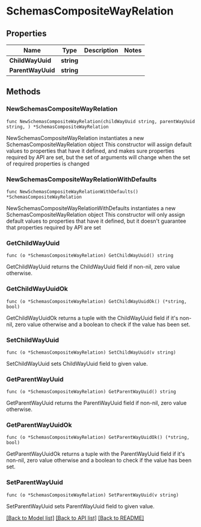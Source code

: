 # SchemasCompositeWayRelation

## Properties

Name | Type | Description | Notes
------------ | ------------- | ------------- | -------------
**ChildWayUuid** | **string** |  | 
**ParentWayUuid** | **string** |  | 

## Methods

### NewSchemasCompositeWayRelation

`func NewSchemasCompositeWayRelation(childWayUuid string, parentWayUuid string, ) *SchemasCompositeWayRelation`

NewSchemasCompositeWayRelation instantiates a new SchemasCompositeWayRelation object
This constructor will assign default values to properties that have it defined,
and makes sure properties required by API are set, but the set of arguments
will change when the set of required properties is changed

### NewSchemasCompositeWayRelationWithDefaults

`func NewSchemasCompositeWayRelationWithDefaults() *SchemasCompositeWayRelation`

NewSchemasCompositeWayRelationWithDefaults instantiates a new SchemasCompositeWayRelation object
This constructor will only assign default values to properties that have it defined,
but it doesn't guarantee that properties required by API are set

### GetChildWayUuid

`func (o *SchemasCompositeWayRelation) GetChildWayUuid() string`

GetChildWayUuid returns the ChildWayUuid field if non-nil, zero value otherwise.

### GetChildWayUuidOk

`func (o *SchemasCompositeWayRelation) GetChildWayUuidOk() (*string, bool)`

GetChildWayUuidOk returns a tuple with the ChildWayUuid field if it's non-nil, zero value otherwise
and a boolean to check if the value has been set.

### SetChildWayUuid

`func (o *SchemasCompositeWayRelation) SetChildWayUuid(v string)`

SetChildWayUuid sets ChildWayUuid field to given value.


### GetParentWayUuid

`func (o *SchemasCompositeWayRelation) GetParentWayUuid() string`

GetParentWayUuid returns the ParentWayUuid field if non-nil, zero value otherwise.

### GetParentWayUuidOk

`func (o *SchemasCompositeWayRelation) GetParentWayUuidOk() (*string, bool)`

GetParentWayUuidOk returns a tuple with the ParentWayUuid field if it's non-nil, zero value otherwise
and a boolean to check if the value has been set.

### SetParentWayUuid

`func (o *SchemasCompositeWayRelation) SetParentWayUuid(v string)`

SetParentWayUuid sets ParentWayUuid field to given value.



[[Back to Model list]](../README.md#documentation-for-models) [[Back to API list]](../README.md#documentation-for-api-endpoints) [[Back to README]](../README.md)


